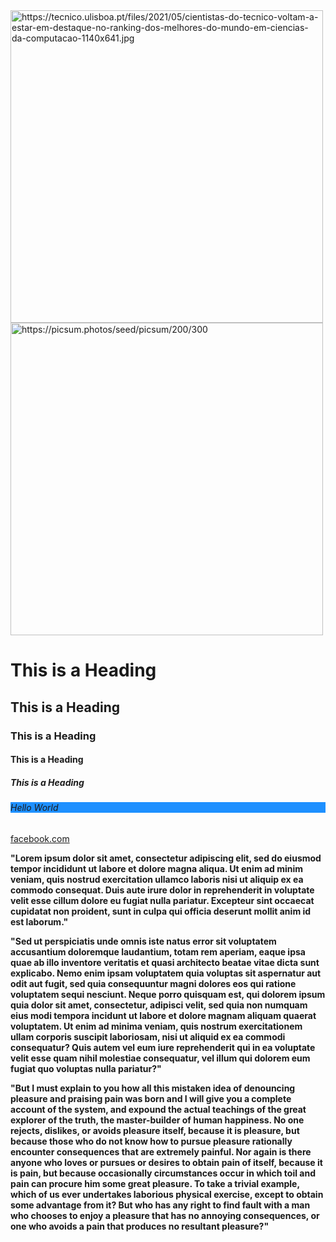 <!DOCTYPE html>
<html>
<head>

<title>hello world</title>
</head>
<img src="https://tecnico.ulisboa.pt/files/2021/05/cientistas-do-tecnico-voltam-a-estar-em-destaque-no-ranking-dos-melhores-do-mundo-em-ciencias-da-computacao-1140x641.jpg" alt="https://tecnico.ulisboa.pt/files/2021/05/cientistas-do-tecnico-voltam-a-estar-em-destaque-no-ranking-dos-melhores-do-mundo-em-ciencias-da-computacao-1140x641.jpg" width="500" height="500">
<img src="https://picsum.photos/seed/picsum/200/300" alt="https://picsum.photos/seed/picsum/200/300" width="500" height="500">
<body>
<h1>This is a Heading</h1>
<h2>This is a Heading</h2>
<h3>This is a Heading</h3>
<h4>This is a Heading</h4>
<h5>This is a Heading</h5>
<h6 style="background-color:DodgerBlue;">Hello World</h6>

<a href="https://www.facebook.com">facebook.com</a>
<p><b>"Lorem ipsum dolor sit amet, consectetur adipiscing elit, sed do eiusmod tempor incididunt ut labore et dolore magna aliqua. Ut enim ad minim veniam, quis nostrud exercitation ullamco laboris nisi ut aliquip ex ea commodo consequat. Duis aute irure dolor in reprehenderit in voluptate velit esse cillum dolore eu fugiat nulla pariatur. Excepteur sint occaecat cupidatat non proident, sunt in culpa qui officia deserunt mollit anim id est laborum."</b></p>
<p><b> "Sed ut perspiciatis unde omnis iste natus error sit voluptatem accusantium doloremque laudantium, totam rem aperiam, eaque ipsa quae ab illo inventore veritatis et quasi architecto beatae vitae dicta sunt explicabo. Nemo enim ipsam voluptatem quia voluptas sit aspernatur aut odit aut fugit, sed quia consequuntur magni dolores eos qui ratione voluptatem sequi nesciunt. Neque porro quisquam est, qui dolorem ipsum quia dolor sit amet, consectetur, adipisci velit, sed quia non numquam eius modi tempora incidunt ut labore et dolore magnam aliquam quaerat voluptatem. Ut enim ad minima veniam, quis nostrum exercitationem ullam corporis suscipit laboriosam, nisi ut aliquid ex ea commodi consequatur? Quis autem vel eum iure reprehenderit qui in ea voluptate velit esse quam nihil molestiae consequatur, vel illum qui dolorem eum fugiat quo voluptas nulla pariatur?" </b></p>
<p><b> "But I must explain to you how all this mistaken idea of denouncing pleasure and praising pain was born and I will give you a complete account of the system, and expound the actual teachings of the great explorer of the truth, the master-builder of human happiness. No one rejects, dislikes, or avoids pleasure itself, because it is pleasure, but because those who do not know how to pursue pleasure rationally encounter consequences that are extremely painful. Nor again is there anyone who loves or pursues or desires to obtain pain of itself, because it is pain, but because occasionally circumstances occur in which toil and pain can procure him some great pleasure. To take a trivial example, which of us ever undertakes laborious physical exercise, except to obtain some advantage from it? But who has any right to find fault with a man who chooses to enjoy a pleasure that has no annoying consequences, or one who avoids a pain that produces no resultant pleasure?" </b> </p>


</body>
</html>
